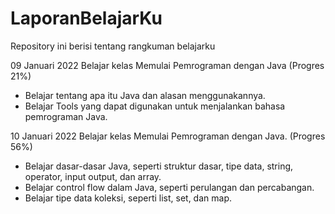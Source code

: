 # LaporanBelajarKu
Repository ini berisi tentang rangkuman belajarku

09 Januari 2022
Belajar kelas Memulai Pemrograman dengan Java (Progres 21%)
  * Belajar tentang apa itu Java dan alasan menggunakannya.
  * Belajar Tools yang dapat digunakan untuk menjalankan bahasa pemrograman Java.

10 Januari 2022
Belajar kelas Memulai Pemrograman dengan Java. (Progres 56%)
  * Belajar dasar-dasar Java, seperti struktur dasar, tipe data, string, operator, input output, dan array.
  * Belajar control flow dalam Java, seperti perulangan dan percabangan.
  * Belajar tipe data koleksi, seperti list, set, dan map.
